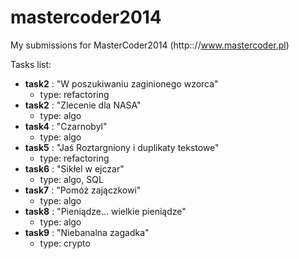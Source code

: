 mastercoder2014
===============

My submissions for MasterCoder2014 (http:://www.mastercoder.pl)

Tasks list:
+ <b>task2</b> : "W poszukiwaniu zaginionego wzorca"
  + type: refactoring
+ <b>task2</b> : "Zlecenie dla NASA"
  + type: algo
+ <b>task4</b> : "Czarnobyl"
  + type: algo
+ <b>task5</b> : "Jaś Roztargniony i duplikaty tekstowe"
  + type: refactoring
+ <b>task6</b> : "Sikłel w ejczar"
  + type: algo, SQL
+ <b>task7</b> : "Pomóż zajączkowi"
  + type: algo
+ <b>task8</b> : "Pieniądze... wielkie pieniądze"
  + type: algo
+ <b>task9</b> : "Niebanalna zagadka"
  + type: crypto
